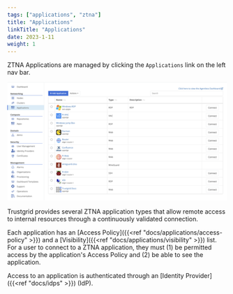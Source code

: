 ```yaml
---
tags: ["applications", "ztna"]
title: "Applications"
linkTitle: "Applications"
date: 2023-1-11
weight: 1
---
```


ZTNA Applications are managed by clicking the `Applications` link on the left nav bar.

![img](apps1.png)

Trustgrid provides several ZTNA application types that allow remote access to internal resources through a continuously validated connection.

Each application has an [Access Policy]({{<ref "docs/applications/access-policy" >}}) and a [Visibility]({{<ref "docs/applications/visibility" >}}) list. For a user to connect to a ZTNA application, they must (1) be permitted access by the application's Access Policy and (2) be able to see the application.

Access to an application is authenticated through an [Identity Provider]({{<ref "docs/idps" >}}) (IdP).
